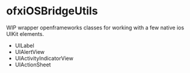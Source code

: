 ofxiOSBridgeUtils
=================

WIP wrapper openframeworks classes for working with a few native ios UIKit elements.
- UILabel
- UIAlertView
- UIActivityIndicatorView
- UIActionSheet

